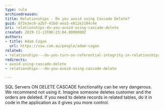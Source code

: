 ```yaml
---
type: rule
archivedreason: 
title: Relationships - Do you avoid using Cascade Delete?
guid: 872e3ec0-a2b7-41bd-aea3-e812e2104c4e
uri: relationships-do-you-avoid-using-cascade-delete
created: 2019-11-13T00:23:04.0000000Z
authors:
- title: Adam Cogan
  url: https://ssw.com.au/people/adam-cogan
related:
- relationships---do-you-turn-on-referential-integrity-in-relationships
redirects:
- avoid-using-cascade-delete
- relationships---do-you-avoid-using-cascade-delete

---
```


SQL Servers ON DELETE CASCADE functionality can be very dangerous. We recommend not using it. Imagine someone deletes customer and the orders are deleted. If you need to delete records in related tables, do it in code in the application as it gives you more control.

<!--endintro-->
